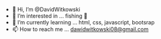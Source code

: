 - 👋 Hi, I’m @DavidWitkowski
- 👀 I’m interested in ... fishing 🐠
- 🌱 I’m currently learning ... html, css, javascript, bootsrap
- 📫 How to reach me ... dawidwitkowski08@gmail.com

<!---
DavidWitkowski/DavidWitkowski is a ✨ special ✨ repository because its `README.md` (this file) appears on your GitHub profile.
You can click the Preview link to take a look at your changes.
--->
